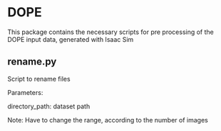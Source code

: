 # DOPE

This package contains the necessary scripts for pre processing of the DOPE input data, generated with Isaac Sim

## rename.py
Script to rename files

Parameters:

  directory_path: dataset path

Note: Have to change the range, according to the number of images
